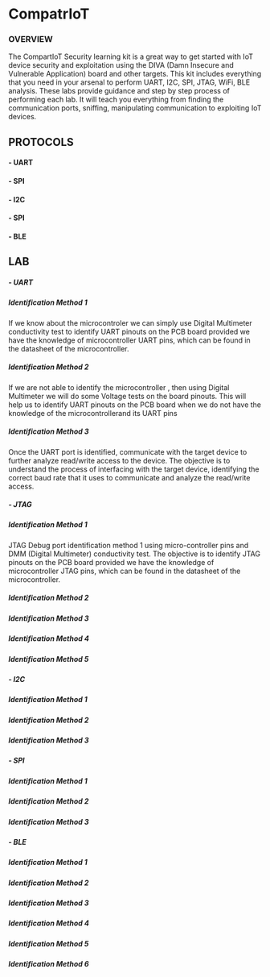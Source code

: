 <h1>CompatrIoT</h1>

<h3>OVERVIEW</h3>

The CompartIoT Security learning kit is a great way to get started with IoT device security and exploitation using the DIVA (Damn Insecure and Vulnerable Application) board and other targets. This kit includes everything that you need in your arsenal to perform UART, I2C, SPI, JTAG, WiFi, BLE analysis. These labs provide guidance and step by step process of performing each lab. It will teach you everything from finding the communication ports, sniffing, manipulating communication to exploiting IoT devices.

<h2>PROTOCOLS</h2>


<h4> - UART </h4>

<p>

<h4> - SPI </h4>

<p>

<h4> - I2C </h4>

<p>

<h4> - SPI </h4>

<p>

<h4> - BLE </h4>

<p>
    
<h2>LAB</h2>


<h5> - UART </h5>

<h5>Identification Method 1</h5>
                    
<p>If we know about the microcontroler we can simply use Digital Multimeter conductivity test to identify UART pinouts on the PCB board provided we have the knowledge of microcontroller UART pins, which can be found in the datasheet of the microcontroller.

<h5>Identification Method 2</h5>
                    
<p>If we are not able to identify the microcontroller , then using Digital Multimeter we will do some Voltage tests on the board pinouts. This will help us to identify UART pinouts on the PCB board when we do not have the knowledge of the microcontrollerand its UART pins 

<h5>Identification Method 3</h5>
                    
<p> Once the UART port is identified, communicate with the target device to further analyze read/write access to the device. The objective is to understand the process of interfacing with the target device, identifying the correct baud rate that it uses to communicate and analyze the read/write access.

    
<h5> - JTAG </h5>

<h5>Identification Method 1</h5>
                    
<p>JTAG Debug port identification method 1 using micro-controller pins and DMM (Digital Multimeter) conductivity test. The objective is to identify JTAG pinouts on the PCB board provided we have the knowledge of microcontroller JTAG pins, which can be found in the datasheet of the microcontroller.

<h5>Identification Method 2</h5>
                    
<p>
    
<h5>Identification Method 3</h5>
                    
<p>
    
<h5>Identification Method 4</h5>
                    
<p>

<h5>Identification Method 5</h5>
                    
<p>
    
<h5> - I2C </h5>
<h5>Identification Method 1</h5>
                    
<p>
<h5>Identification Method 2</h5>
                    
<p>

<h5>Identification Method 3</h5>
                    
<p>
    
<h5> - SPI </h5>

<h5>Identification Method 1</h5>
                    
<p>
<h5>Identification Method 2</h5>
                    
<p>

<h5>Identification Method 3</h5>
                    
<p>
    
<h5> - BLE </h5>

<h5>Identification Method 1</h5>
                    
<p>
<h5>Identification Method 2</h5>
                    
<p>

<h5>Identification Method 3</h5>
                    
<p>
    <h5>Identification Method 4</h5>
                    
<p>

<h5>Identification Method 5</h5>
                    
<p>
    
<h5>Identification Method 6</h5>
                    
<p>


 
